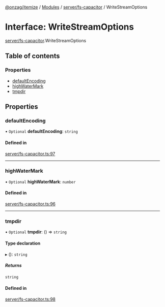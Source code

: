 [@onzag/itemize](../README.md) / [Modules](../modules.md) / [server/fs-capacitor](../modules/server_fs_capacitor.md) / WriteStreamOptions

# Interface: WriteStreamOptions

[server/fs-capacitor](../modules/server_fs_capacitor.md).WriteStreamOptions

## Table of contents

### Properties

- [defaultEncoding](server_fs_capacitor.WriteStreamOptions.md#defaultencoding)
- [highWaterMark](server_fs_capacitor.WriteStreamOptions.md#highwatermark)
- [tmpdir](server_fs_capacitor.WriteStreamOptions.md#tmpdir)

## Properties

### defaultEncoding

• `Optional` **defaultEncoding**: `string`

#### Defined in

[server/fs-capacitor.ts:97](https://github.com/onzag/itemize/blob/59702dd5/server/fs-capacitor.ts#L97)

___

### highWaterMark

• `Optional` **highWaterMark**: `number`

#### Defined in

[server/fs-capacitor.ts:96](https://github.com/onzag/itemize/blob/59702dd5/server/fs-capacitor.ts#L96)

___

### tmpdir

• `Optional` **tmpdir**: () => `string`

#### Type declaration

▸ (): `string`

##### Returns

`string`

#### Defined in

[server/fs-capacitor.ts:98](https://github.com/onzag/itemize/blob/59702dd5/server/fs-capacitor.ts#L98)
